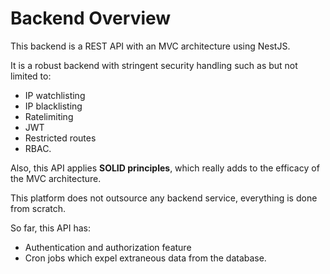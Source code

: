 # Backend Overview

This backend is a REST API with an MVC architecture using NestJS.

It is a robust backend with stringent security handling such as but not limited to:
- IP watchlisting
- IP blacklisting
- Ratelimiting
- JWT
- Restricted routes
- RBAC.

Also, this API applies **SOLID principles**, which really adds to the efficacy of the MVC architecture.

This platform does not outsource any backend service, everything is done from scratch.

So far, this API has:
- Authentication and authorization feature
- Cron jobs which expel extraneous data from the database.

